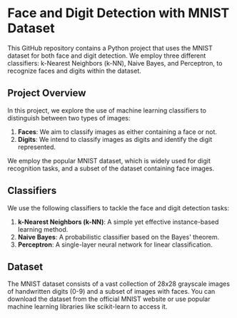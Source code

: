 # Face and Digit Detection with MNIST Dataset

This GitHub repository contains a Python project that uses the MNIST dataset for both face and digit detection. We employ three different classifiers: k-Nearest Neighbors (k-NN), Naive Bayes, and Perceptron, to recognize faces and digits within the dataset.

## Project Overview

In this project, we explore the use of machine learning classifiers to distinguish between two types of images:

1. **Faces**: We aim to classify images as either containing a face or not.
2. **Digits**: We intend to classify images as digits and identify the digit represented.

We employ the popular MNIST dataset, which is widely used for digit recognition tasks, and a subset of the dataset containing face images.

## Classifiers

We use the following classifiers to tackle the face and digit detection tasks:

1. **k-Nearest Neighbors (k-NN)**: A simple yet effective instance-based learning method.
2. **Naive Bayes**: A probabilistic classifier based on the Bayes' theorem.
3. **Perceptron**: A single-layer neural network for linear classification.

## Dataset

The MNIST dataset consists of a vast collection of 28x28 grayscale images of handwritten digits (0-9) and a subset of images with faces. You can download the dataset from the official MNIST website or use popular machine learning libraries like scikit-learn to access it.